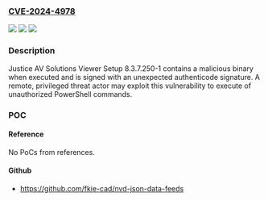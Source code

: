 ### [CVE-2024-4978](https://cve.mitre.org/cgi-bin/cvename.cgi?name=CVE-2024-4978)
![](https://img.shields.io/static/v1?label=Product&message=Viewer&color=blue)
![](https://img.shields.io/static/v1?label=Version&message=%3D%208.3.7.250%20&color=brighgreen)
![](https://img.shields.io/static/v1?label=Vulnerability&message=CWE-506%20Embedded%20Malicious%20Code&color=brighgreen)

### Description

Justice AV Solutions Viewer Setup 8.3.7.250-1 contains a malicious binary when executed and is signed with an unexpected authenticode signature. A remote, privileged threat actor may exploit this vulnerability to execute of unauthorized PowerShell commands.

### POC

#### Reference
No PoCs from references.

#### Github
- https://github.com/fkie-cad/nvd-json-data-feeds

